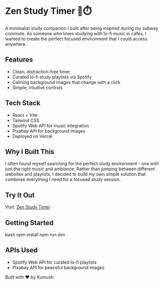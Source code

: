 # Zen Study Timer 🎵⏱️

A minimalist study companion I built after being inspired during my subway commute. As someone who loves studying with lo-fi music in cafes, I wanted to create the perfect focused environment that I could access anywhere.

## Features
- Clean, distraction-free timer
- Curated lo-fi study playlists via Spotify
- Calming background images that change with a click
- Simple, intuitive controls

## Tech Stack
- React + Vite
- Tailwind CSS
- Spotify Web API for music integration
- Pixabay API for background images
- Deployed on Vercel

## Why I Built This
I often found myself searching for the perfect study environment - one with just the right music and ambiance. Rather than jumping between different websites and playlists, I decided to build my own simple solution that combines everything I need for a focused study session.

## Try It Out
Visit: [Zen Study Timer](your-vercel-url-here)

## Getting Started
bash
npm install
npm run dev

## APIs Used
- Spotify Web API for curated lo-fi playlists
- Pixabay API for peaceful background images

Built with ❤️ by Kumush

